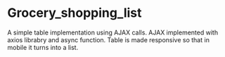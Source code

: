 # Grocery_shopping_list
A simple table implementation using AJAX calls. AJAX implemented with axios librabry and async function. Table is made responsive so that in mobile it turns into a list.
